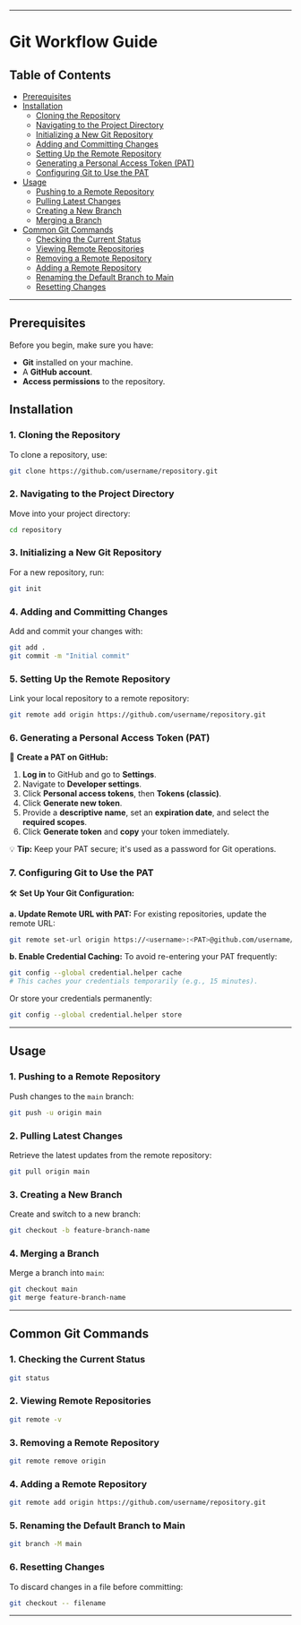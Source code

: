 
---

# **Git Workflow Guide**

## **Table of Contents**
- [Prerequisites](#prerequisites)
- [Installation](#installation)
  - [Cloning the Repository](#cloning-the-repository)
  - [Navigating to the Project Directory](#navigating-to-the-project-directory)
  - [Initializing a New Git Repository](#initializing-a-new-git-repository)
  - [Adding and Committing Changes](#adding-and-committing-changes)
  - [Setting Up the Remote Repository](#setting-up-the-remote-repository)
  - [Generating a Personal Access Token (PAT)](#generating-a-personal-access-token-pat)
  - [Configuring Git to Use the PAT](#configuring-git-to-use-the-pat)
- [Usage](#usage)
  - [Pushing to a Remote Repository](#pushing-to-a-remote-repository)
  - [Pulling Latest Changes](#pulling-latest-changes)
  - [Creating a New Branch](#creating-a-new-branch)
  - [Merging a Branch](#merging-a-branch)
- [Common Git Commands](#common-git-commands)
  - [Checking the Current Status](#checking-the-current-status)
  - [Viewing Remote Repositories](#viewing-remote-repositories)
  - [Removing a Remote Repository](#removing-a-remote-repository)
  - [Adding a Remote Repository](#adding-a-remote-repository)
  - [Renaming the Default Branch to Main](#renaming-the-default-branch-to-main)
  - [Resetting Changes](#resetting-changes)

---

## **Prerequisites**
Before you begin, make sure you have:
- **Git** installed on your machine.
- A **GitHub account**.
- **Access permissions** to the repository.

## **Installation**

### **1. Cloning the Repository**
To clone a repository, use:
```bash
git clone https://github.com/username/repository.git
```

### **2. Navigating to the Project Directory**
Move into your project directory:
```bash
cd repository
```

### **3. Initializing a New Git Repository**
For a new repository, run:
```bash
git init
```

### **4. Adding and Committing Changes**
Add and commit your changes with:
```bash
git add .
git commit -m "Initial commit"
```

### **5. Setting Up the Remote Repository**
Link your local repository to a remote repository:
```bash
git remote add origin https://github.com/username/repository.git
```

### **6. Generating a Personal Access Token (PAT)**
🔐 **Create a PAT on GitHub:**
1. **Log in** to GitHub and go to **Settings**.
2. Navigate to **Developer settings**.
3. Click **Personal access tokens**, then **Tokens (classic)**.
4. Click **Generate new token**.
5. Provide a **descriptive name**, set an **expiration date**, and select the **required scopes**.
6. Click **Generate token** and **copy** your token immediately.

💡 **Tip:** Keep your PAT secure; it's used as a password for Git operations.

### **7. Configuring Git to Use the PAT**
🛠 **Set Up Your Git Configuration:**

**a. Update Remote URL with PAT:**
For existing repositories, update the remote URL:
```bash
git remote set-url origin https://<username>:<PAT>@github.com/username/repository.git
```

**b. Enable Credential Caching:**
To avoid re-entering your PAT frequently:
```bash
git config --global credential.helper cache
# This caches your credentials temporarily (e.g., 15 minutes).
```
Or store your credentials permanently:
```bash
git config --global credential.helper store
```

---

## **Usage**

### **1. Pushing to a Remote Repository**
Push changes to the `main` branch:
```bash
git push -u origin main
```

### **2. Pulling Latest Changes**
Retrieve the latest updates from the remote repository:
```bash
git pull origin main
```

### **3. Creating a New Branch**
Create and switch to a new branch:
```bash
git checkout -b feature-branch-name
```

### **4. Merging a Branch**
Merge a branch into `main`:
```bash
git checkout main
git merge feature-branch-name
```

---

## **Common Git Commands**

### **1. Checking the Current Status**
```bash
git status
```

### **2. Viewing Remote Repositories**
```bash
git remote -v
```

### **3. Removing a Remote Repository**
```bash
git remote remove origin
```

### **4. Adding a Remote Repository**
```bash
git remote add origin https://github.com/username/repository.git
```

### **5. Renaming the Default Branch to Main**
```bash
git branch -M main
```

### **6. Resetting Changes**
To discard changes in a file before committing:
```bash
git checkout -- filename
```

---


